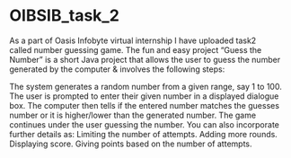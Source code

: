 # OIBSIB_task_2
As a part of Oasis Infobyte virtual internship I have uploaded task2 called number guessing game.
The fun and easy project “Guess the Number” is a short Java project that allows the user to guess the number generated by the computer & involves the following steps:

The system generates a random number from a given range, say 1 to 100. The user is prompted to enter their given number in a displayed dialogue box. The computer then tells if the entered number matches the guesses number or it is higher/lower than the generated number. The game continues under the user guessing the number. You can also incorporate further details as: Limiting the number of attempts. Adding more rounds. Displaying score. Giving points based on the number of attempts.

